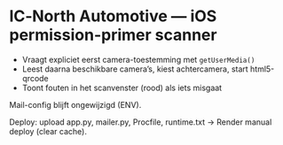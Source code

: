 # IC‑North Automotive — iOS permission-primer scanner

- Vraagt expliciet eerst camera-toestemming met `getUserMedia()`
- Leest daarna beschikbare camera’s, kiest achtercamera, start html5-qrcode
- Toont fouten in het scanvenster (rood) als iets misgaat

Mail-config blijft ongewijzigd (ENV).

Deploy: upload app.py, mailer.py, Procfile, runtime.txt → Render manual deploy (clear cache).
